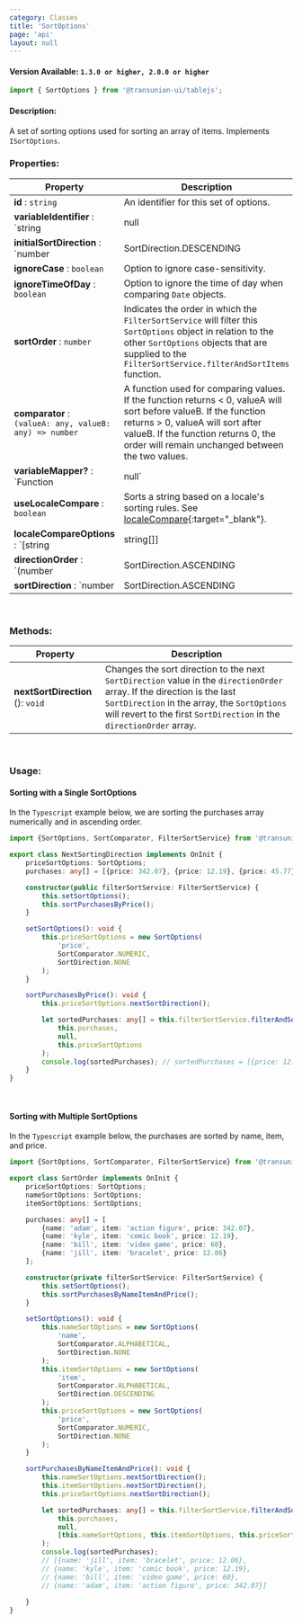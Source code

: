 ```yaml
---
category: Classes
title: 'SortOptions'
page: 'api'
layout: null
---
```


#### Version Available: `1.3.0 or higher, 2.0.0 or higher`

```typescript
import { SortOptions } from '@transunion-ui/tablejs';
```

#### Description:

A set of sorting options used for sorting an array of items. Implements `ISortOptions`.

### Properties:

| Property          | Description   |
| ------------- | ------------- |
| **id** : `string` | An identifier for this set of options. |
| **variableIdentifier** : `string | null | undefined` | A property or array of property identifiers used to determine the value from an item that should be sorted (ex: `'name'` returns the value of `item.name`) |
| **initialSortDirection** : `number | SortDirection.DESCENDING | SortDirection.NONE | SortDirection.ASCENDING` | Holds the initial sort direction. |
| **ignoreCase** : `boolean` | Option to ignore case-sensitivity. |
| **ignoreTimeOfDay** : `boolean` | Option to ignore the time of day when comparing `Date` objects. |
| **sortOrder** : `number` | Indicates the order in which the `FilterSortService` will filter this `SortOptions` object in relation to the other `SortOptions` objects that are supplied to the `FilterSortService.filterAndSortItems` function. |
| **comparator** : <br/> `(valueA: any, valueB: any) => number` | A function used for comparing values. If the function returns < 0, valueA will sort before valueB. If the function returns > 0, valueA will sort after valueB. If the function returns 0, the order will remain unchanged between the two values. |
| **variableMapper?** : `Function | null` | `[Optional]` Function(s) used to modify values of an item before it is ordered. |
| **useLocaleCompare** : `boolean` | Sorts a string based on a locale's sorting rules. See [localeCompare](https://developer.mozilla.org/en-US/docs/Web/JavaScript/Reference/Global_Objects/String/localeCompare){:target="_blank"}. |
| **localeCompareOptions** : `[string | string[]] | [string | string[], Intl.CollatorOptions] | null` |Options provided for useLocaleCompare sorting. See [localeCompare](https://developer.mozilla.org/en-US/docs/Web/JavaScript/Reference/Global_Objects/String/localeCompare){:target="_blank"}. |
| **directionOrder** : `(number | SortDirection.ASCENDING | SortDirection.DESCENDING | SortDirection.NONE)[]` | The order in which the `SortOptions` will sort in when the SortOptions.nextSortDirection() function is called. |
| **sortDirection** : `number | SortDirection.ASCENDING | SortDirection.DESCENDING | SortDirection.NONE` | The current sorting direction of the `SortOptions` object. |

<br/>

### Methods:

| Property          | Description   |
| ------------- | ------------- |
| **nextSortDirection** (): `void` | Changes the sort direction to the next `SortDirection` value in the `directionOrder` array. If the direction is the last `SortDirection` in the array, the `SortOptions` will revert to the first `SortDirection` in the `directionOrder` array. |

<br/>

### Usage:

#### Sorting with a Single SortOptions

In the `Typescript` example below, we are sorting the purchases array numerically and in ascending order.

```typescript
import {SortOptions, SortComparator, FilterSortService} from '@transunion-ui/tablejs';

export class NextSortingDirection implements OnInit {
    priceSortOptions: SortOptions;
    purchases: any[] = [{price: 342.07}, {price: 12.19}, {price: 45.77}, {price: 12.06}];

    constructor(public filterSortService: FilterSortService) {
        this.setSortOptions();
        this.sortPurchasesByPrice();
    }

    setSortOptions(): void {
        this.priceSortOptions = new SortOptions(
            'price',
            SortComparator.NUMERIC,
            SortDirection.NONE
        );
    }

    sortPurchasesByPrice(): void {
        this.priceSortOptions.nextSortDirection();

        let sortedPurchases: any[] = this.filterSortService.filterAndSortItems(
            this.purchases,
            null,
            this.priceSortOptions
        );
        console.log(sortedPurchases); // sortedPurchases = [{price: 12.06}, {price: 12.19}, {price: 45.77}, {price: 342.07}]
    }
}
```

<br/>

#### Sorting with Multiple SortOptions

In the `Typescript` example below, the purchases are sorted by name, item, and price.

```typescript
import {SortOptions, SortComparator, FilterSortService} from '@transunion-ui/tablejs';

export class SortOrder implements OnInit {
    priceSortOptions: SortOptions;
    nameSortOptions: SortOptions;
    itemSortOptions: SortOptions;

    purchases: any[] = [
        {name: 'adam', item: 'action figure', price: 342.07}, 
        {name: 'kyle', item: 'comic book', price: 12.19}, 
        {name: 'bill', item: 'video game', price: 60}, 
        {name: 'jill', item: 'bracelet', price: 12.06}
    ];

    constructor(private filterSortService: FilterSortService) {
        this.setSortOptions();
        this.sortPurchasesByNameItemAndPrice();
    }

    setSortOptions(): void {
        this.nameSortOptions = new SortOptions(
            'name',
            SortComparator.ALPHABETICAL,
            SortDirection.NONE
        );
        this.itemSortOptions = new SortOptions(
            'item',
            SortComparator.ALPHABETICAL,
            SortDirection.DESCENDING
        );
        this.priceSortOptions = new SortOptions(
            'price',
            SortComparator.NUMERIC,
            SortDirection.NONE
        );
    }

    sortPurchasesByNameItemAndPrice(): void {
        this.nameSortOptions.nextSortDirection();
        this.itemSortOptions.nextSortDirection();
        this.priceSortOptions.nextSortDirection();

        let sortedPurchases: any[] = this.filterSortService.filterAndSortItems(
            this.purchases,
            null,
            [this.nameSortOptions, this.itemSortOptions, this.priceSortOptions]
        );
        console.log(sortedPurchases);
        // [{name: 'jill', item: 'bracelet', price: 12.06},
        // {name: 'kyle', item: 'comic book', price: 12.19},
        // {name: 'bill', item: 'video game', price: 60},
        // {name: 'adam', item: 'action figure', price: 342.07}]
                                     
    }
}
```

<br/>
